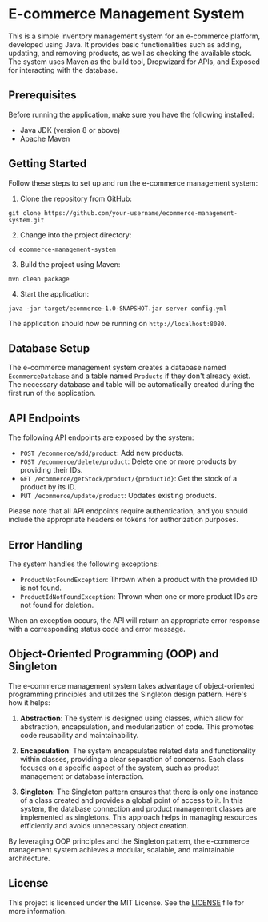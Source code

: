 # E-commerce Management System

This is a simple inventory management system for an e-commerce platform, developed using Java. It provides basic functionalities such as adding, updating, and removing products, as well as checking the available stock. The system uses Maven as the build tool, Dropwizard for APIs, and Exposed for interacting with the database.

## Prerequisites

Before running the application, make sure you have the following installed:

- Java JDK (version 8 or above)
- Apache Maven

## Getting Started

Follow these steps to set up and run the e-commerce management system:

1. Clone the repository from GitHub:

```
git clone https://github.com/your-username/ecommerce-management-system.git
```

2. Change into the project directory:

```
cd ecommerce-management-system
```

3. Build the project using Maven:

```
mvn clean package
```

4. Start the application:

```
java -jar target/ecommerce-1.0-SNAPSHOT.jar server config.yml
```

The application should now be running on `http://localhost:8080`.

## Database Setup

The e-commerce management system creates a database named `EcommerceDatabase` and a table named `Products` if they don't already exist. The necessary database and table will be automatically created during the first run of the application.

## API Endpoints

The following API endpoints are exposed by the system:

- `POST /ecommerce/add/product`: Add new products.
- `POST /ecommerce/delete/product`: Delete one or more products by providing their IDs.
- `GET /ecommerce/getStock/product/{productId}`: Get the stock of a product by its ID.
- `PUT /ecommerce/update/product`: Updates existing products.

Please note that all API endpoints require authentication, and you should include the appropriate headers or tokens for authorization purposes.

## Error Handling

The system handles the following exceptions:

- `ProductNotFoundException`: Thrown when a product with the provided ID is not found.
- `ProductIdNotFoundException`: Thrown when one or more product IDs are not found for deletion.

When an exception occurs, the API will return an appropriate error response with a corresponding status code and error message.

## Object-Oriented Programming (OOP) and Singleton

The e-commerce management system takes advantage of object-oriented programming principles and utilizes the Singleton design pattern. Here's how it helps:

1. **Abstraction**: The system is designed using classes, which allow for abstraction, encapsulation, and modularization of code. This promotes code reusability and maintainability.

2. **Encapsulation**: The system encapsulates related data and functionality within classes, providing a clear separation of concerns. Each class focuses on a specific aspect of the system, such as product management or database interaction.

3. **Singleton**: The Singleton pattern ensures that there is only one instance of a class created and provides a global point of access to it. In this system, the database connection and product management classes are implemented as singletons. This approach helps in managing resources efficiently and avoids unnecessary object creation.

By leveraging OOP principles and the Singleton pattern, the e-commerce management system achieves a modular, scalable, and maintainable architecture.

## License

This project is licensed under the MIT License. See the [LICENSE](LICENSE) file for more information.

